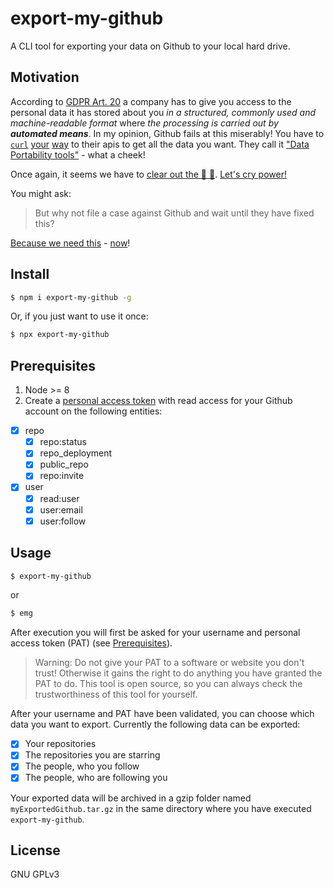 # export-my-github
A CLI tool for exporting your data on Github to your local hard drive.

## Motivation
According to [GDPR Art. 20](https://gdpr-info.eu/art-20-gdpr/) a company has to give you access to the personal data it has stored about you *in a structured, commonly used and machine-readable format* where *the processing is carried out by **automated means***. In my opinion, Github fails at this miserably! You have to [`curl`](https://developer.github.com/changes/2018-05-24-user-migration-api/) [your](https://developer.github.com/v3/migrations/users/#start-a-user-migration) [way](https://developer.github.com/v3/migrations/users/#get-the-status-of-a-user-migration) to their apis to get all the data you want. They call it ["Data Portability tools"](https://help.github.com/articles/github-privacy-statement/#how-you-can-access-and-control-the-information-we-collect) - what a cheek!

Once again, it seems we have to [clear out the :unicorn: :hankey:](https://vimeo.com/200666291). [Let's cry power!](https://www.youtube.com/watch?v=j2YgDua2gpk)

You might ask:

> But why not file a case against Github and wait until they have fixed this?

[Because we need this](https://github.com/selfagency/microsoft-drop-ice) - [now](https://github.com/selfagency/microsoft-drop-ice/issues/237#issuecomment-414156919)!

## Install
```bash
$ npm i export-my-github -g
```
Or, if you just want to use it once:
```bash
$ npx export-my-github
```

## 	Prerequisites
1. Node >= 8
2. Create a [personal access token](https://github.com/settings/tokens) with read access for your Github account on the following entities:

- [x] repo
    - [x] repo:status
    - [x] repo_deployment
    - [x] public_repo
    - [x] repo:invite
- [x] user
    - [x] read:user
    - [x] user:email
    - [x] user:follow

## Usage
```bash
$ export-my-github
```
or
```bash
$ emg
```

After execution you will first be asked for your username and personal access token (PAT) (see [Prerequisites](#Prerequisites)).

> Warning: Do not give your PAT to a software or website you don't trust! Otherwise it gains the right to do anything you have granted the PAT to do. This tool is open source, so you can always check the trustworthiness of this tool for yourself.

After your username and PAT have been validated, you can choose which data you want to export. Currently the following data can be exported:
- [x] Your repositories
- [x] The repositories you are starring
- [x] The people, who you follow
- [x] The people, who are following you

Your exported data will be archived in a gzip folder named `myExportedGithub.tar.gz` in the same directory where you have executed `export-my-github`.

## License
GNU GPLv3
